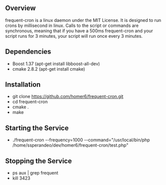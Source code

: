 Overview
------------
frequent-cron is a linux daemon under the MIT License. It is designed to run crons by millisecond in linux.
Calls to the script or commands are synchronous, meaning that if you have a 500ms frequent-cron and your script
runs for 3 minutes, your script will run once every 3 minutes.


Dependencies
------------

  - Boost 1.37 (apt-get install libboost-all-dev)
  - cmake 2.8.2 (apt-get install cmake)


Installation
------------

  - git clone https://github.com/homer6/frequent-cron.git
  - cd frequent-cron
  - cmake .
  - make


Starting the Service
--------------------
  - ./frequent-cron --frequency=1000 --command="/usr/local/bin/php /home/ssperandeo/dev/homer6/frequent-cron/test.php"


Stopping the Service
--------------------
  - ps aux | grep frequent
  - kill 3423


